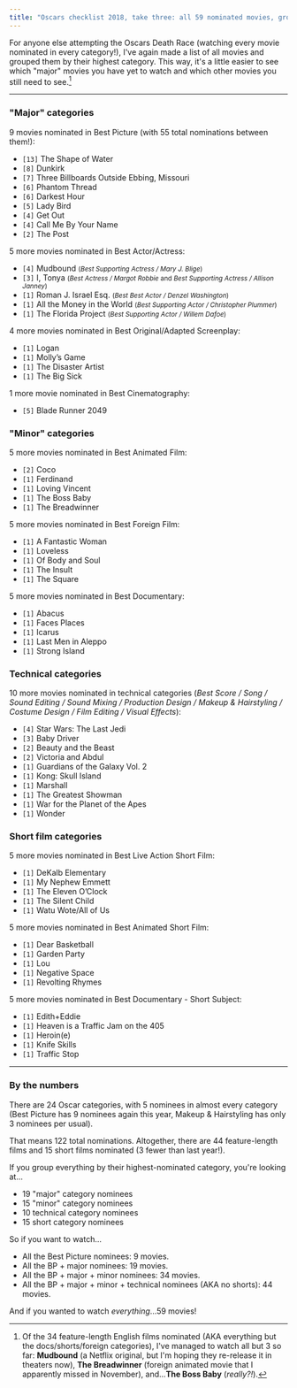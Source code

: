 ```yaml
---
title: "Oscars checklist 2018, take three: all 59 nominated movies, grouped by highest category"
---
```


For anyone else attempting the Oscars Death Race (watching every movie nominated in every category!), I've again made a list of all movies and grouped them by their highest category. This way, it's a little easier to see which "major" movies you have yet to watch and which other movies you still need to see.[^oscar-nominees-watched-2018]

[^oscar-nominees-watched-2018]: Of the 34 feature-length English films nominated (AKA everything but the docs/shorts/foreign categories), I've managed to watch all but 3 so far: **Mudbound** (a Netflix original, but I'm hoping they re-release it in theaters now), **The Breadwinner** (foreign animated movie that I apparently missed in November), and...**The Boss Baby** (*really?!*).

---

### "Major" categories

9 movies nominated in Best Picture (with 55 total nominations between them!):

- `[13]` The Shape of Water
- `[8]` Dunkirk
- `[7]` Three Billboards Outside Ebbing, Missouri
- `[6]` Phantom Thread
- `[6]` Darkest Hour
- `[5]` Lady Bird
- `[4]` Get Out
- `[4]` Call Me By Your Name
- `[2]` The Post

5 more movies nominated in Best Actor/Actress:

- `[4]` Mudbound <small>(*Best Supporting Actress / Mary J. Blige*)</small>
- `[3]` I, Tonya <small>(*Best Actress / Margot Robbie* and *Best Supporting Actress / Allison Janney*)</small>
- `[1]` Roman J. Israel Esq. <small>(*Best Best Actor / Denzel Washington*)</small>
- `[1]` All the Money in the World <small>(*Best Supporting Actor / Christopher Plummer*)</small>
- `[1]` The Florida Project <small>(*Best Supporting Actor / Willem Dafoe*)</small>

4 more movies nominated in Best Original/Adapted Screenplay:

- `[1]` Logan
- `[1]` Molly’s Game
- `[1]` The Disaster Artist
- `[1]` The Big Sick

1 more movie nominated in Best Cinematography:

- `[5]` Blade Runner 2049

### "Minor" categories

5 more movies nominated in Best Animated Film:

- `[2]` Coco
- `[1]` Ferdinand
- `[1]` Loving Vincent
- `[1]` The Boss Baby
- `[1]` The Breadwinner

5 more movies nominated in Best Foreign Film:

- `[1]` A Fantastic Woman
- `[1]` Loveless
- `[1]` Of Body and Soul
- `[1]` The Insult
- `[1]` The Square

5 more movies nominated in Best Documentary:

- `[1]` Abacus
- `[1]` Faces Places
- `[1]` Icarus
- `[1]` Last Men in Aleppo
- `[1]` Strong Island

### Technical categories

10 more movies nominated in technical categories (*Best Score / Song / Sound Editing / Sound Mixing / Production Design / Makeup & Hairstyling / Costume Design / Film Editing / Visual Effects*):

- `[4]` Star Wars: The Last Jedi
- `[3]` Baby Driver
- `[2]` Beauty and the Beast
- `[2]` Victoria and Abdul
- `[1]` Guardians of the Galaxy Vol. 2
- `[1]` Kong: Skull Island
- `[1]` Marshall
- `[1]` The Greatest Showman
- `[1]` War for the Planet of the Apes
- `[1]` Wonder

### Short film categories

5 more movies nominated in Best Live Action Short Film:

- `[1]` DeKalb Elementary
- `[1]` My Nephew Emmett
- `[1]` The Eleven O’Clock
- `[1]` The Silent Child
- `[1]` Watu Wote/All of Us

5 more movies nominated in Best Animated Short Film:

- `[1]` Dear Basketball
- `[1]` Garden Party
- `[1]` Lou
- `[1]` Negative Space
- `[1]` Revolting Rhymes

5 more movies nominated in Best Documentary - Short Subject:

- `[1]` Edith+Eddie
- `[1]` Heaven is a Traffic Jam on the 405
- `[1]` Heroin(e)
- `[1]` Knife Skills
- `[1]` Traffic Stop

---

### By the numbers

There are 24 Oscar categories, with 5 nominees in almost every category (Best Picture has 9 nominees again this year, Makeup & Hairstyling has only 3 nominees per usual).

That means 122 total nominations. Altogether, there are 44 feature-length films and 15 short films nominated (3 fewer than last year!).

If you group everything by their highest-nominated category, you're looking at...

* 19 "major" category nominees
* 15 "minor" category nominees
* 10 technical category nominees
* 15 short category nominees

So if you want to watch...

* All the Best Picture nominees: 9 movies.
* All the BP + major nominees: 19 movies.
* All the BP + major + minor nominees: 34 movies.
* All the BP + major + minor + technical nominees (AKA no shorts): 44 movies.

And if you wanted to watch *everything*...59 movies!
